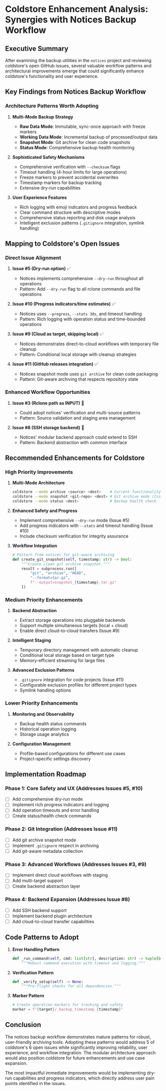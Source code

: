 # Coldstore Enhancement Analysis: Synergies with Notices Backup Workflow

## Executive Summary

After examining the backup utilities in the `notices` project and reviewing coldstore's open GitHub issues, several valuable workflow patterns and architectural improvements emerge that could significantly enhance coldstore's functionality and user experience.

## Key Findings from Notices Backup Workflow

### Architecture Patterns Worth Adopting

1. **Multi-Mode Backup Strategy**
   - **Raw Data Mode**: Immutable, sync-once approach with freeze markers
   - **Working Data Mode**: Incremental backup of processed/output data
   - **Snapshot Mode**: Git archive for clean code snapshots
   - **Status Mode**: Comprehensive backup health monitoring

2. **Sophisticated Safety Mechanisms**
   - Comprehensive verification with `--checksum` flags
   - Timeout handling (4-hour limits for large operations)
   - Freeze markers to prevent accidental overwrites
   - Timestamp markers for backup tracking
   - Extensive dry-run capabilities

3. **User Experience Features**
   - Rich logging with emoji indicators and progress feedback
   - Clear command structure with descriptive modes
   - Comprehensive status reporting and disk usage analysis
   - Intelligent exclusion patterns (`.gitignore` integration, symlink handling)

## Mapping to Coldstore's Open Issues

### Direct Issue Alignment

1. **Issue #5 (Dry-run option)** ✅
   - Notices implements comprehensive `--dry-run` throughout all operations
   - Pattern: Add `--dry-run` flag to all rclone commands and file operations

2. **Issue #10 (Progress indicators/time estimates)** ✅
   - Notices uses `--progress`, `--stats 30s`, and timeout handling
   - Pattern: Rich logging with operation status and time-bounded operations

3. **Issue #9 (Cloud as target, skipping local)** ✅
   - Notices demonstrates direct-to-cloud workflows with temporary file cleanup
   - Pattern: Conditional local storage with cleanup strategies

4. **Issue #11 (GitHub releases integration)** ✅
   - Notices snapshot mode uses `git archive` for clean code packaging
   - Pattern: Git-aware archiving that respects repository state

### Enhanced Workflow Opportunities

1. **Issue #3 (Rclone path as INPUT)** 🔄
   - Could adopt notices' verification and multi-source patterns
   - Pattern: Source validation and staging area management

2. **Issue #8 (SSH storage backend)** 🔄
   - Notices' modular backend approach could extend to SSH
   - Pattern: Backend abstraction with common interface

## Recommended Enhancements for Coldstore

### High Priority Improvements

1. **Multi-Mode Architecture**
   ```bash
   coldstore --mode archive <source> <dest>    # Current functionality
   coldstore --mode snapshot <git-repo> <dest> # Git archive mode (Issue #11)
   coldstore --mode status <dest>              # Backup health check
   ```

2. **Enhanced Safety and Progress**
   - Implement comprehensive `--dry-run` mode (Issue #5)
   - Add progress indicators with `--stats` and timeout handling (Issue #10)
   - Include checksum verification for integrity assurance

3. **Workflow Integration**
   ```python
   # Pattern from notices for git-aware archiving
   def create_git_snapshot(self, timestamp: str) -> bool:
       """Create clean git archive snapshot."""
       result = subprocess.run([
           "git", "archive", "HEAD", 
           "--format=tar.gz",
           f"--output=snapshot_{timestamp}.tar.gz"
       ])
   ```

### Medium Priority Enhancements

1. **Backend Abstraction**
   - Extract storage operations into pluggable backends
   - Support multiple simultaneous targets (local + cloud)
   - Enable direct cloud-to-cloud transfers (Issue #9)

2. **Intelligent Staging**
   - Temporary directory management with automatic cleanup
   - Conditional local storage based on target type
   - Memory-efficient streaming for large files

3. **Advanced Exclusion Patterns**
   - `.gitignore` integration for code projects (Issue #11)
   - Configurable exclusion profiles for different project types
   - Symlink handling options

### Lower Priority Enhancements

1. **Monitoring and Observability**
   - Backup health status commands
   - Historical operation logging
   - Storage usage analytics

2. **Configuration Management**
   - Profile-based configurations for different use cases
   - Project-specific settings discovery

## Implementation Roadmap

### Phase 1: Core Safety and UX (Addresses Issues #5, #10)
- [ ] Add comprehensive dry-run mode
- [ ] Implement rich progress indicators and logging
- [ ] Add operation timeouts and error handling
- [ ] Create status/health check commands

### Phase 2: Git Integration (Addresses Issue #11)
- [ ] Add git archive snapshot mode
- [ ] Implement `.gitignore` respect in archiving
- [ ] Add git-aware metadata collection

### Phase 3: Advanced Workflows (Addresses Issues #3, #9)
- [ ] Implement direct cloud workflows with staging
- [ ] Add multi-target support
- [ ] Create backend abstraction layer

### Phase 4: Backend Expansion (Addresses Issue #8)
- [ ] Add SSH backend support
- [ ] Implement backend plugin architecture
- [ ] Add cloud-to-cloud transfer capabilities

## Code Patterns to Adopt

1. **Error Handling Pattern**
   ```python
   def _run_command(self, cmd: list[str], description: str) -> tuple[bool, str]:
       """Robust command execution with timeout and logging."""
   ```

2. **Verification Pattern**
   ```python
   def _verify_setup(self) -> None:
       """Pre-flight checks for all dependencies."""
   ```

3. **Marker Pattern**
   ```python
   # Create operation markers for tracking and safety
   marker = f"{target}/.backup_timestamp_{timestamp}"
   ```

## Conclusion

The notices backup workflow demonstrates mature patterns for robust, user-friendly archiving tools. Adopting these patterns would address 5 of coldstore's 6 open issues while significantly improving reliability, user experience, and workflow integration. The modular architecture approach would also position coldstore for future enhancements and use case expansion.

The most impactful immediate improvements would be implementing dry-run capabilities and progress indicators, which directly address user pain points identified in the issues.